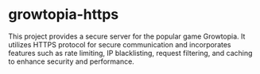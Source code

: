 # growtopia-https
This project provides a secure server for the popular game Growtopia. It utilizes HTTPS protocol for secure communication and incorporates features such as rate limiting, IP blacklisting, request filtering, and caching to enhance security and performance.
